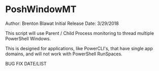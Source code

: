 # PoshWindowMT
Author: Brenton Blawat
Initial Release Date: 3/29/2018

This script will use Parent / Child Process monitoring to thread multiple PowerShell Windows. 

This is designed for applications, like PowerCLI's, that have single app domains, and will not work with PowerShell RunSpaces. 

BUG FIX DATE/LIST

